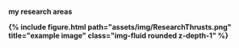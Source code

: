 <b>my research areas<b>

<div class="row justify-content-sm-center">
    <div class="col-sm-8 mt-4 mt-md-0">
        {% include figure.html path="assets/img/ResearchThrusts.png" title="example image" class="img-fluid rounded z-depth-1" %}
    </div>
</div>